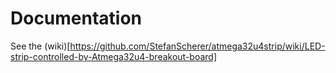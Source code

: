 # Documentation

See the (wiki)[https://github.com/StefanScherer/atmega32u4strip/wiki/LED-strip-controlled-by-Atmega32u4-breakout-board]


